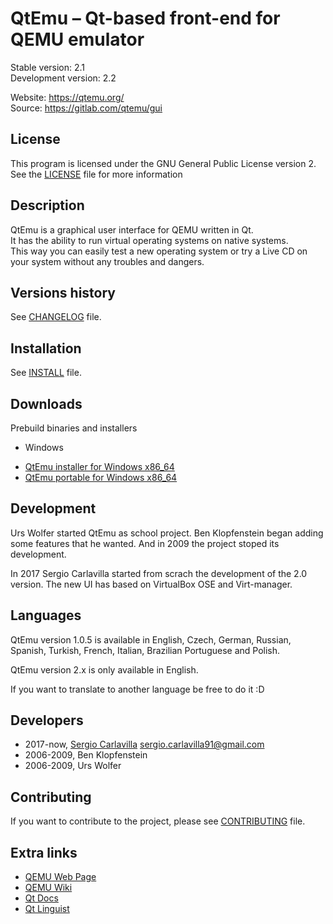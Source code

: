 # QtEmu &ndash; Qt-based front-end for QEMU emulator

Stable version: 2.1 <br />
Development version: 2.2 <br />

Website: https://qtemu.org/ <br />
Source: https://gitlab.com/qtemu/gui

## License

This program is licensed under the GNU General Public License version 2.
See the [LICENSE](https://gitlab.com/Qtemu/gui/blob/master/LICENSE.md) file for more information

## Description

QtEmu is a graphical user interface for QEMU written in Qt. <br />
It has the ability to run virtual operating systems on native systems. <br />
This way you can easily test a new operating system or try a Live CD on your system without any troubles and dangers.

## Versions history

See [CHANGELOG](https://gitlab.com/Qtemu/gui/blob/master/CHANGELOG.md) file.

## Installation

See [INSTALL](https://gitlab.com//Qtemu/gui/blob/master/INSTALL.md) file.

## Downloads

Prebuild binaries and installers

- Windows

* [QtEmu installer for Windows x86_64](https://web.archive.org/web/20210417194244/https://carlavilla.es/qtemu/qtemu_setup_x86_64.exe)
* [QtEmu portable for Windows x86_64](https://web.archive.org/web/20210417194244/https://carlavilla.es/qtemu/qtemu_portable_x86_64.zip)

## Development

Urs Wolfer started QtEmu as school project. Ben Klopfenstein began adding some features that he wanted.
And in 2009 the project stoped its development.

In 2017 Sergio Carlavilla started from scrach the development of the 2.0 version. The new UI has based on
VirtualBox OSE and Virt-manager.

## Languages

QtEmu version 1.0.5 is available in English, Czech, German, Russian, Spanish, Turkish, French, Italian,
Brazilian Portuguese and Polish.

QtEmu version 2.x is only available in English.

If you want to translate to another language be free to do it :D

## Developers

* 2017-now, [Sergio Carlavilla](https://www.carlavilla.es) <sergio.carlavilla91@gmail.com>
* 2006-2009, Ben Klopfenstein <benklop gmail com>
* 2006-2009, Urs Wolfer <uwolfer fwo ch> 

## Contributing

If you want to contribute to the project, please see [CONTRIBUTING](https://gitlab.com/Qtemu/gui/blob/master/CONTRIBUTING.md) file.

## Extra links

* [QEMU Web Page](https://www.qemu.org/)
* [QEMU Wiki](https://wiki.qemu.org/Main_Page)
* [Qt Docs](http://doc.qt.io/qt-5/index.html)
* [Qt Linguist](https://doc.qt.io/qt-5/qtlinguist-index.html)
